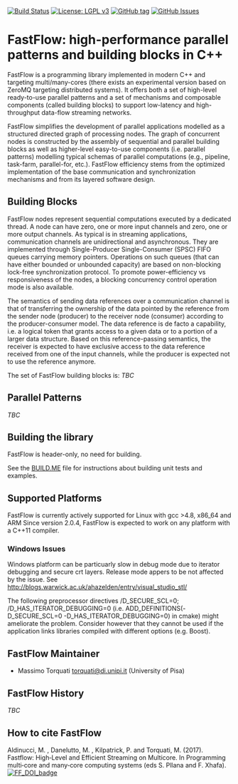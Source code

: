 [![Build Status](https://travis-ci.com/fastflow/fastflow.svg?branch=master)](https://travis-ci.com/fastflow/fastflow)
[![License: LGPL v3](https://img.shields.io/badge/License-LGPL%20v3-blue.svg)](https://www.gnu.org/licenses/lgpl-3.0)
[![GitHub tag](https://img.shields.io/github/tag/fastflow/fastflow.svg)](http://github.com/fastflow/fastflow/releases)
[![GitHub Issues](https://img.shields.io/github/issues/fastflow/fastflow.svg)](http://github.com/fastflow/fastflow/issues)

# FastFlow: high-performance parallel patterns and building blocks in C++

FastFlow is a programming library implemented in modern C++ and targeting
multi/many-cores (there exists an experimental version based on ZeroMQ targeting
distributed systems). It offers both a set of high-level ready-to-use parallel
patterns and a set of mechanisms and composable components
(called building blocks) to support low-latency and high-throughput data-flow
streaming networks.

FastFlow simplifies the development of parallel applications modelled as a
structured directed graph of processing nodes.
The graph of concurrent nodes is constructed by the assembly of sequential
and parallel building blocks as well as higher-level easy-to-use components
(i.e. parallel patterns) modelling typical schemas of parallel computations
(e.g., pipeline, task-farm, parallel-for, etc.).
FastFlow efficiency stems from the optimized implementation of the base communication
and synchronization mechanisms and from its layered software design.

## Building Blocks

FastFlow nodes represent sequential computations executed by a dedicated thread.
A node can have zero, one or more input channels and zero, one or more output channels.
As typical is in streaming applications, communication channels are unidirectional and
asynchronous. They are implemented through Single-Producer Single-Consumer
(SPSC) FIFO queues carrying memory pointers. Operations on such queues (that can have either
bounded or unbounded capacity) are based on  non-blocking lock-free synchronization protocol.
To promote power-efficiency vs responsiveness of the nodes, a blocking concurrency
control operation mode is also available.

The semantics of sending data references over a communication channel is that of transferring
the ownership of the data pointed by the reference from the sender node (producer) to the
receiver node (consumer) according to the producer-consumer model.
The data reference is de facto a capability, i.e. a logical token that grants access to a given
data or to a portion of a larger data structure. Based on this reference-passing semantics,
the receiver is expected to have exclusive access to the data reference received from one of
the input channels, while the producer is expected not to use the reference anymore.

The set of FastFlow building blocks is:
*TBC*

## Parallel Patterns
*TBC*

## Building the library
FastFlow is header-only, no need for building.

See the [BUILD.ME](BUILD.ME) file for instructions about building unit tests and examples.

## Supported Platforms
FastFlow is currently actively supported for Linux with gcc >4.8, x86_64 and ARM
Since version 2.0.4, FastFlow is expected to work on any platform with a C++11 compiler. 

### Windows Issues
Windows platform can be particuarly slow in debug mode due to iterator
debugging and secure crt layers. Release mode appers to be not affected by the
issue. See http://blogs.warwick.ac.uk/ahazelden/entry/visual_studio_stl/

The following preprocessor directives /D_SECURE_SCL=0;
/D_HAS_ITERATOR_DEBUGGING=0 (i.e. ADD_DEFINITIONS(-D_SECURE_SCL=0
-D_HAS_ITERATOR_DEBUGGING=0) in cmake) might ameliorate the problem. Consider
however that they cannot be used if the application links libraries compiled
with different options (e.g. Boost).

## FastFlow Maintainer
- Massimo Torquati <torquati@di.unipi.it> (University of Pisa)

## FastFlow History
*TBC*

## How to cite FastFlow
Aldinucci, M. , Danelutto, M. , Kilpatrick, P. and Torquati, M. (2017). Fastflow: High‐Level and Efficient Streaming on Multicore. In Programming multi‐core and many‐core computing systems (eds S. Pllana and F. Xhafa).
[![FF_DOI_badge](https://img.shields.io/badge/DOI-https%3A%2F%2Fdoi.org%2F10.1002%2F9781119332015.ch13-blue.svg)](https://doi.org/10.1002/9781119332015.ch13)
